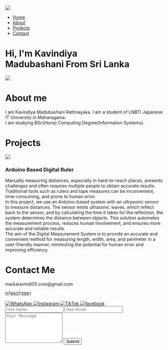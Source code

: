 <!DOCTYPE html>
<html lang="en">
<head>
    <meta charset="UTF-8">
    <meta name="viewport" content="width=device-width, initial-scale=1.0">
    <title>Personal Portfoilo Web Page</title>
    <link rel="stylesheet" href="style.css">
</head>
<body>
    <div id="header">
        <div class="container">
            <nav>
                <img src="my p.jpg" class="jpg">
                <ul id="sidemenu">
                    <li><a href="#header">Home</a></li>
                    <li><a href="#about">About</a></li>
                    <li><a href="#projects">Projects</a></li>
                    <li><a href="#contact">Contact</a></li>
                    <i class="fas fa-times" onclick="closemenu()"></i>
                </ul>
                <i class="fas fa-bars" onclick="openmenu()"></i>
            </nav>
            <div class="header-text">
                <h1>Hi, I'm <span>Kavindiya</span><br> Madubashani From Sri Lanka</h1>
            </div>
        </div>
    </div>
    <!-- -------about----- -->
    <div id="about">
        <div class="container">
            <div class="row">
                <div class="about-col-1">
                    <img src="phone-and-laptop.jpg">
                </div>
                <div class="about-col-2">
                    <h1 class="sub-title">About me</h1>
                    <p>I am Kavindiya Madubashani Rathnayaka. I am a student of LNBTI Japanese <br>IT University in Maharagama. <br>
                        I am studying BSc(Hons) Computing Degree(Information Systems).
                    </p>
                </div>
            </div>
        </div>  
        <!-- -------projects------- --->
    <div id="projects">
        <div class="container">
            <h1 class="sub-title">Projects</h1>
            <div class="project-list">
                <div class="list">
                    <img src="project.jpg" class="jpg">
                    <div class="layer">
                        <h3>Arduino Based Digital Ruler</h3>
                        <p>Manually measuring distances, especially in hard-to-reach places, presents challenges and often requires 
                            multiple people to obtain accurate results. Traditional tools such as rulers and tape measures can be 
                            inconvenient, time-consuming, and prone to human error. <br>In this project, we use an Arduino-based system with 
                            an ultrasonic sensor to measure distances. The sensor emits ultrasonic waves, which reflect back to the sensor, 
                            and by calculating the time it takes for the reflection, the system determines the distance between objects. This 
                            solution automates the measurement process, reduces human involvement, and ensures more accurate and 
                            reliable results. <br>The aim of the Digital Measurement System is to provide an accurate and convenient method for measuring 
                            length, width, area, and perimeter in a user-friendly manner, minimizing the potential for human error and 
                            improving efficiency.</p>
                    </div>
                </div>
            </div>
        </div>
    </div>
    <!-- Contact Section -->
    <div id="contact">
        <div class="container">
            <div class="row">
                <div class="contact-left">
                    <h1 class="sub-title">Contact Me</h1>
                    <p>madukavindi05.com@gmail.com</p>
                    <p>0766073961</p>
                    <div class="social-icons">
                        <a href="http://wa.me/+94766073961" target="_blank">
                            <img src="what.jpeg" alt="WhatsApp">
                        </a>
                        <a href="https://www.instagram.com/kavindiyamadubashani?igsh=dG84dWxqcWJnMjNu"
                            target="_blank">
                            <img src="inst.jpeg" alt="Instagram">
                        </a>
                        <a href="https://www.tiktok.com/@kavi_girl_1982?_t=8q6MfTOPB6G&_r=1" target="_blank">
                            <img src="tiktok1.png" alt="TikTok">
                        <a href="https://www.facebook.com/share/xVu8dFwXgAx2QFzW/?mibextid=qi2Omg" target="_blank">
                            <img src="face.png" alt="facebook">
                        </a>
                    </div>
                </div>
                <div class="contact-right">
                    <form name="submit-to-google-shee">
                        <input type="text" name="Name" placeholder="Your Name" required>
                        <input type="email" name="Email" placeholder="Your Email" required>
                        <textarea name="Message" rows="6"placeholder="Your Message"></textarea>
                        <button type="submit" class="btn2">Submit</button>
                    </form>
                </div>
            </div>
        </div>
    </div>
<script>
    var tablinks = document.getElementsByClassName("tab-links");
    var tabcontents = document.getElementsByClassName("tab-links");

    function opentab(tabname){
        for(tablink of tablinks){
            tablink.classList.remove("active-link");
        }
        for(tablink of tabcontents){
            tablink.classList.remove("active-tab");
        }
        event.currentTarget.classList.add("active-link");
        document.getElementsById(tabname).classList.add("active-tab");
    }
</script>

<script>
    var sidemenu = document.getElementById("sidemenu");

    function openmenu(){
        sidemenu.style.right ="0";
    }
    function closemenu(){
        sidemenu.style.right ="200px";
    }
</script>
<script>
    const scriptURL = 'https://script.google.com/macros/s/AKfycbyt_7m7zcIAwtCs3BLIevsVau80jO6jdnvH-V2ouL09-AQ0hOKnQ6wd0cUjWuabxgT7/exec'
    const form = document.forms['submit-to-google-sheet']
  
    form.addEventListener('submit', e => {
      e.preventDefault()
      fetch(scriptURL, { method: 'POST', body: new FormData(form)})
        .then(response => console.log('Success!', response))
        .catch(error => console.error('Error!', error.message))
    })
  </script>
        
</body>
</html>

